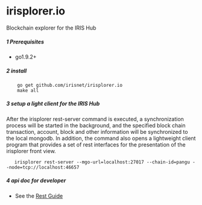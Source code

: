 # irisplorer.io
Blockchain explorer for the IRIS Hub
##### 1 Prerequisites

* go1.9.2+

##### 2 install

```golang
    go get github.com/irisnet/irisplorer.io
    make all
```

##### 3 setup a light client for the IRIS Hub
After the irisplorer rest-server command is executed, a synchronization process will be started in the background, and the specified block chain transaction, account, block and other information will be synchronized to the local mongodb.
In addition, the command also opens a lightweight client program that provides a set of rest interfaces for the presentation of the irisplorer front view.

```golang
   irisplorer rest-server --mgo-url=localhost:27017 --chain-id=pangu --node=tcp://localhost:46657
```

##### 4 api doc for developer 
- See the [Rest Guide](modules/rpc/doc.md)